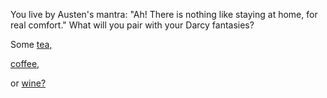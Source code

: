 You live by Austen's mantra: "Ah! There is nothing like staying at home, for real comfort."  What will you pair with your Darcy fantasies?

Some [tea,](../tea/tea.md)

[coffee,](../coffee/coffee.md)

or [wine?](../wine/wine.md)